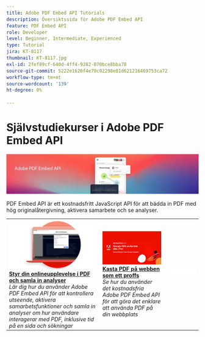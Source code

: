 ```yaml
---
title: Adobe PDF Embed API Tutorials
description: Översiktssida för Adobe PDF Embed API
feature: PDF Embed API
role: Developer
level: Beginner, Intermediate, Experienced
type: Tutorial
jira: KT-8117
thumbnail: KT-8117.jpg
exl-id: 2fef89cf-640d-4ff4-9282-070bce8bba78
source-git-commit: 5222e1626f4e79c02298e81d621216469753ca72
workflow-type: tm+mt
source-wordcount: '139'
ht-degree: 0%

---
```


# Självstudiekurser i Adobe PDF Embed API

![Banner för PDF Embed API](../assets/pdfembedhero.jpg)

PDF Embed API är ett kostnadsfritt JavaScript API för att bädda in PDF med hög originalåtergivning, aktivera samarbete och se analyser.

<table style="table-layout:fixed">
<tr>
 <td>
   <a href="controlpdfexperience.md">
      <img alt="Styr din onlineupplevelse i PDF och samla in analyser" src="assets/ControlPDF_thumb.png" />
   </a>
    <div>
   <a href="controlpdfexperience.md"><strong>Styr din onlineupplevelse i PDF och samla in analyser</strong></a>
    </div>
    <em>Lär dig hur du använder Adobe PDF Embed API för att kontrollera utseende, aktivera samarbetsfunktioner och samla in analyser om hur användare interagerar med PDF, inklusive tid på en sida och sökningar</em>
    <br>
  </td>
  <td>
   <a href="https://experienceleague.adobe.com/docs/adobe-developers-live-events/events/2021/oct2021/pdf-embed-api.html">
      <img alt="Kasta PDF på webben som ett proffs" src="assets/Wrangle_1280.png" />
   </a>
    <div>
   <a href="https://experienceleague.adobe.com/docs/adobe-developers-live-events/events/2021/oct2021/pdf-embed-api.html"><strong>Kasta PDF på webben som ett proffs</strong></a>
    </div>
    <em>Se hur du använder det kostnadsfria Adobe PDF Embed API för att göra det enklare att använda PDF på din webbplats</em>
    <br>
  </td>
  <td>
    <img alt="Avgränsare" src="../assets/WhiteBanner_Placeholder.png" />
    <div>
    <br>
  </td>
</tr>
</table>
